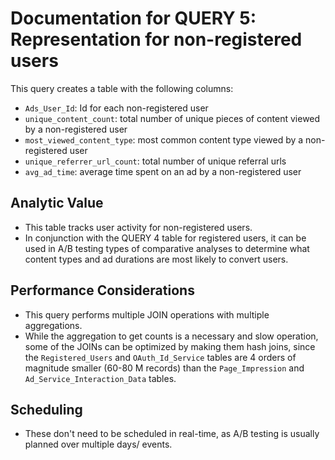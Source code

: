 # Documentation for QUERY 5: Representation for non-registered users

This query creates a table with the following columns:
* `Ads_User_Id`: Id for each non-registered user
* `unique_content_count`: total number of unique pieces of content viewed by a non-registered user
* `most_viewed_content_type`: most common content type viewed by a non-registered user
* `unique_referrer_url_count`: total number of unique referral urls
* `avg_ad_time`: average time spent on an ad by a non-registered user

## Analytic Value
* This table tracks user activity for non-registered users.
* In conjunction with the QUERY 4 table for registered users, it can be used in A/B testing types of comparative analyses to determine what content types and ad durations are most likely to convert users.

## Performance Considerations
* This query performs multiple JOIN operations with multiple aggregations. 
* While the aggregation to get counts is a necessary and slow operation, some of the JOINs can be optimized by making them hash joins, since the `Registered_Users` and `OAuth_Id_Service` tables are 4 orders of magnitude smaller (60-80 M records) than the `Page_Impression` and `Ad_Service_Interaction_Data` tables.


## Scheduling
* These don't need to be scheduled in real-time, as A/B testing is usually planned over multiple days/ events. 